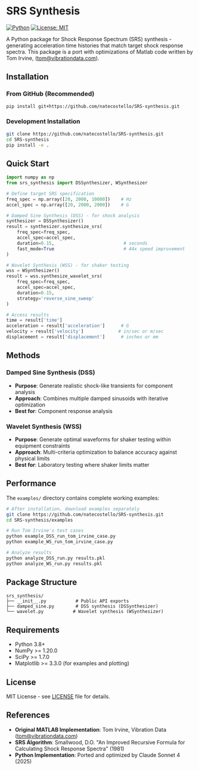 # SRS Synthesis

[![Python](https://img.shields.io/badge/python-3.8+-blue.svg)](https://www.python.org/downloads/)
[![License: MIT](https://img.shields.io/badge/License-MIT-yellow.svg)](https://opensource.org/licenses/MIT)

A Python package for Shock Response Spectrum (SRS) synthesis - generating acceleration time histories that match target shock response spectra.  This package is a port with optimizations of Matlab code written by Tom Irvine, (tom@vibrationdata.com).

## Installation

### From GitHub (Recommended)
```bash
pip install git+https://github.com/natecostello/SRS-synthesis.git
```

### Development Installation
```bash
git clone https://github.com/natecostello/SRS-synthesis.git
cd SRS-synthesis
pip install -e .
```

## Quick Start

```python
import numpy as np
from srs_synthesis import DSSynthesizer, WSynthesizer

# Define target SRS specification
freq_spec = np.array([20, 2000, 10000])    # Hz
accel_spec = np.array([20, 2000, 2000])    # G

# Damped Sine Synthesis (DSS) - for shock analysis
synthesizer = DSSynthesizer()
result = synthesizer.synthesize_srs(
    freq_spec=freq_spec,
    accel_spec=accel_spec,
    duration=0.15,                          # seconds
    fast_mode=True                          # 44x speed improvement
)

# Wavelet Synthesis (WSS) - for shaker testing  
wss = WSynthesizer()
result = wss.synthesize_wavelet_srs(
    freq_spec=freq_spec,
    accel_spec=accel_spec,
    duration=0.15,
    strategy='reverse_sine_sweep'
)

# Access results
time = result['time']
acceleration = result['acceleration']      # G
velocity = result['velocity']             # in/sec or m/sec  
displacement = result['displacement']      # inches or mm
```

## Methods

### Damped Sine Synthesis (DSS)
- **Purpose**: Generate realistic shock-like transients for component analysis
- **Approach**: Combines multiple damped sinusoids with iterative optimization
- **Best for**: Component response analysis

### Wavelet Synthesis (WSS)  
- **Purpose**: Generate optimal waveforms for shaker testing within equipment constraints
- **Approach**: Multi-criteria optimization to balance accuracy against physical limits
- **Best for**: Laboratory testing where shaker limits matter

## Performance

The `examples/` directory contains complete working examples:

```bash
# After installation, download examples separately
git clone https://github.com/natecostello/SRS-synthesis.git
cd SRS-synthesis/examples

# Run Tom Irvine's test cases
python example_DSS_run_tom_irvine_case.py
python example_WS_run_tom_irvine_case.py

# Analyze results
python analyze_DSS_run.py results.pkl
python analyze_WS_run.py results.pkl
```

## Package Structure

```
srs_synthesis/
├── __init__.py           # Public API exports
├── damped_sine.py        # DSS synthesis (DSSynthesizer)
└── wavelet.py           # Wavelet synthesis (WSynthesizer)  
```

## Requirements

- Python 3.8+
- NumPy >= 1.20.0
- SciPy >= 1.7.0
- Matplotlib >= 3.3.0 (for examples and plotting)

## License

MIT License - see [LICENSE](LICENSE) file for details.

## References

- **Original MATLAB Implementation**: Tom Irvine, Vibration Data (tom@vibrationdata.com)
- **SRS Algorithm**: Smallwood, D.O. "An Improved Recursive Formula for Calculating Shock Response Spectra" (1981)
- **Python Implementation**: Ported and optimized by Claude Sonnet 4 (2025)
